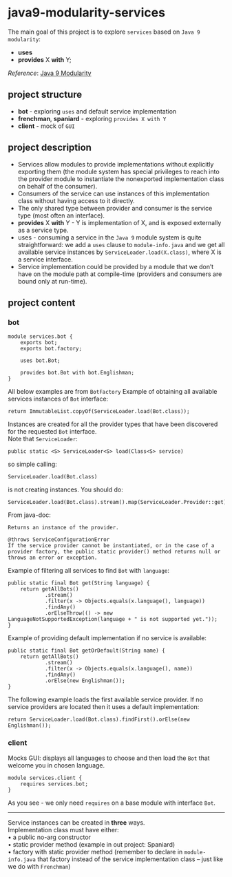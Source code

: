 # java9-modularity-services
The main goal of this project is to explore `services` based on `Java 9` 
`modularity`:  

* **uses**
* **provides** X **with** Y;

_Reference_: [Java 9 Modularity](https://www.amazon.com/Java-Modularity-Developing-Maintainable-Applications/dp/1491954167)  

## project structure
* **bot** - exploring `uses` and default service implementation
* **frenchman**, **spaniard** - exploring `provides X with Y`
* **client** - mock of `GUI`
## project description
* Services allow modules to provide implementations without explicitly 
exporting them (the module system has special privileges to reach into 
the provider module to instantiate the nonexported implementation class 
on behalf of the consumer).  
* Consumers of the service can use instances of this implementation 
class without having access to it directly.  
* The only shared type between provider and consumer is the service type 
(most often an interface).
* **provides** X **with** Y - Y is implementation of X, and is exposed 
externally as a service type.
* uses - consuming a service in the `Java 9` module system is quite 
straightforward: we add a `uses` clause to `module-info.java` and we get 
all available service instances by `ServiceLoader.load(X.class)`, where 
X is a service interface.
* Service implementation could be provided by a module that we don’t 
have on the module path at compile-time (providers and consumers are 
bound only at run-time).

## project content
### bot
```
module services.bot {
    exports bot;
    exports bot.factory;

    uses bot.Bot;
    
    provides bot.Bot with bot.Englishman;
}
```
All below examples are from `BotFactory`
Example of obtaining all available services instances of `Bot` 
interface:
```
return ImmutableList.copyOf(ServiceLoader.load(Bot.class));
```
Instances are created for all the provider types that have been 
discovered for the requested `Bot` interface.  
Note that `ServiceLoader`:
```
public static <S> ServiceLoader<S> load(Class<S> service)
```
so simple calling:
```
ServiceLoader.load(Bot.class)
```
is not creating instances. You should do:
```
ServiceLoader.load(Bot.class).stream().map(ServiceLoader.Provider::get)
```
From java-doc:
```
Returns an instance of the provider.

@throws ServiceConfigurationError
If the service provider cannot be instantiated, or in the case of a 
provider factory, the public static provider() method returns null or 
throws an error or exception.
```
Example of filtering all services to find `Bot` with `language`:
```
public static final Bot get(String language) {
    return getAllBots()
            .stream()
            .filter(x -> Objects.equals(x.language(), language))
            .findAny()
            .orElseThrow(() -> new LanguageNotSupportedException(language + " is not supported yet."));
}
```
Example of providing default implementation if no service is available:
```
public static final Bot getOrDefault(String name) {
    return getAllBots()
            .stream()
            .filter(x -> Objects.equals(x.language(), name))
            .findAny()
            .orElse(new Englishman());
}
```
The following example loads the first available service provider. 
If no service providers are located then it uses a default 
implementation:
```
return ServiceLoader.load(Bot.class).findFirst().orElse(new Englishman());
```

### client
Mocks GUI: displays all languages to choose and then load the `Bot` that 
welcome you in chosen language.
```
module services.client {
    requires services.bot;
}
```
As you see - we only need `requires` on a base module with interface 
`Bot`.

___
Service instances can be created in **three** ways.  
Implementation class must have either:  
•	a public no-arg constructor  
•	static provider method (example in out project: Spaniard)  
•	factory with static provider method (remember to declare in 
`module-info.java` that factory instead of the service implementation 
class – just like we do with `Frenchman`)  

